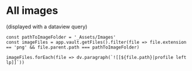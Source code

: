 
# All images
(displayed with a dataview query)
```dataviewjs 
const pathToImageFolder = '_Assets/Images' 
const imageFiles = app.vault.getFiles().filter(file => file.extension == 'png' && file.parent.path === pathToImageFolder) 

imageFiles.forEach(file => dv.paragraph(`![[${file.path}|profile left lp]]`)) 

 ```

